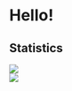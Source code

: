 # Hello!

## Statistics
<a href="#">
  <img align="center" src="https://github-readme-stats.vercel.app/api?username=kizjkre&include_all_commits=true&show_icons=true&theme=dracula" />
</a>
<br>
<a href="#">
  <img align="center" src="https://github-readme-stats.vercel.app/api/top-langs/?username=kizjkre&theme=dracula" />
</a>


<!--
**Kizjkre/kizjkre** is a ✨ _special_ ✨ repository because its `README.md` (this file) appears on your GitHub profile.

Here are some ideas to get you started:

- 🔭 I’m currently working on ...
- 🌱 I’m currently learning ...
- 👯 I’m looking to collaborate on ...
- 🤔 I’m looking for help with ...
- 💬 Ask me about ...
- 📫 How to reach me: ...
- 😄 Pronouns: ...
- ⚡ Fun fact: ...
-->

